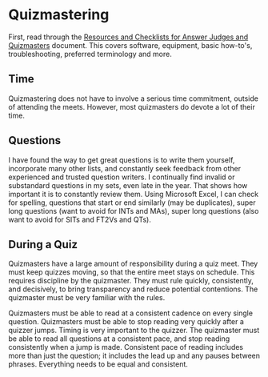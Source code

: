 # Quizmastering

First, read through the [Resources and Checklists for Answer Judges and
Quizmasters](officials_resource_checklist.pdf) document. This covers software,
equipment, basic how-to's, troubleshooting, preferred terminology and more.

## Time

Quizmastering does not have to involve a serious time commitment, outside of
attending the meets. However, most quizmasters do devote a lot of their time.

## Questions

I have found the way to get great questions is to write them yourself,
incorporate many other lists, and constantly seek feedback from other
experienced and trusted question writers. I continually find invalid or
substandard questions in my sets, even late in the year. That shows how
important it is to constantly review them. Using Microsoft Excel, I can check
for spelling, questions that start or end similarly (may be duplicates), super
long questions (want to avoid for INTs and MAs), super long questions (also want
to avoid for SITs and FT2Vs and QTs).

## During a Quiz

Quizmasters have a large amount of responsibility during a quiz meet. They must
keep quizzes moving, so that the entire meet stays on schedule. This requires
discipline by the quizmaster. They must rule quickly, consistently, and
decisively, to bring transparency and reduce potential contentions. The
quizmaster must be very familiar with the rules.

Quizmasters must be able to read at a consistent cadence on every single
question. Quizmasters must be able to stop reading very quickly after a quizzer
jumps. Timing is very important to the quizzer. The quizmaster must be able to
read all questions at a consistent pace, and stop reading consistently when a
jump is made. Consistent pace of reading includes more than just the question;
it includes the lead up and any pauses between phrases. Everything needs to be
equal and consistent.
